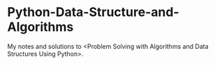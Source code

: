 # Python-Data-Structure-and-Algorithms
My notes and solutions to &lt;Problem Solving with Algorithms and Data Structures Using Python>. 
